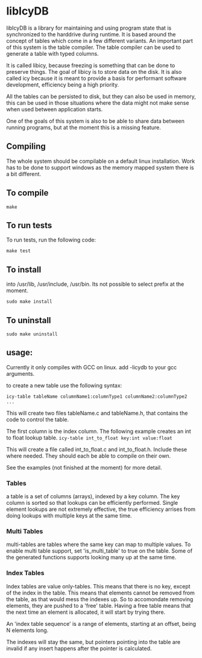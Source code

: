 # libIcyDB

libIcyDB is a library for maintaining and using program state that is synchronized to the harddrive during runtime. It is based around the concept of tables which come in a few different variants. An important part of this system is the table compiler. The table compiler can be used to generate a table with typed columns. 

It is called libicy, because freezing is something that can be done to preserve things. The goal of libicy is to store data on the disk. It is also called icy because it is meant to provide a basis for performant software development, efficiency being a high priority.

All the tables can be persisted to disk, but they can also be used in memory, this can be used in those situations where the data might not make sense when used between application starts.

One of the goals of this system is also to be able to share data between running programs, but at the moment this is a missing feature.


## Compiling

The whole system should be compilable on a default linux installation. Work has to be done to support windows as the memory mapped system there is a bit different.

## To compile
```
make
```

## To run tests
To run tests, run the following code:
```
make test
```

## To install
into /usr/lib, /usr/include, /usr/bin. Its not possible to select prefix at the moment.
```
sudo make install
```

## To uninstall
```
sudo make uninstall
```

## usage:

Currently it only compiles with GCC on linux. add -licydb to your gcc arguments.

to create a new table use the following syntax:

```icy-table tableName columnName1:columnType1 columnName2:columnType2 ...```

This will create two files tableName.c and tableName.h, that contains the code to control the table.


The first column is the index column. The following example creates an int to float lookup table.
```icy-table int_to_float key:int value:float```

This will create a file called int_to_float.c and int_to_float.h. Include these where needed. They should each be able to compile on their own.

See the examples (not finished at the moment) for more detail.

### Tables
a table is a set of columns (arrays), indexed by a key column. The key column is sorted so that lookups can be efficiently performed. Single element lookups are not extremely effective, the true efficiency arrises from doing lookups with multiple keys at the same time.

### Multi Tables
multi-tables are tables where the same key can map to multiple values. To enable multi table support, set 'is_multi_table' to true on the table. Some of the generated functions supports looking many up at the same time.

### Index Tables
Index tables are value only-tables. This means that there is no key, except of the index in the table. This means that elements cannot be removed from the table, as that would mess the indexes up. So to accomondate removing elements, they are pushed to a 'free' table. Having a free table means that the next time an element is allocated, it will start by trying there.

An 'index table sequence' is a range of elements, starting at an offset, being N elements long.

The indexes will stay the same, but pointers pointing into the table are invalid if any insert happens after the pointer is calculated.


